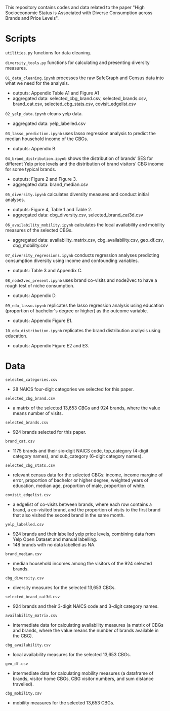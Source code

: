 This repository contains codes and data related to the paper "High Socioeconomic Status is Associated with Diverse Consumption across Brands and Price Levels".

# Scripts

`utilities.py` functions for data cleaning.

`diversity_tools.py` functions for calculating and presenting diversity measures.

`01_data_cleaning.ipynb` processes the raw SafeGraph and Census data into what we need for the analysis.
- outputs: Appendix Table A1 and Figure A1
- aggregated data: selected_cbg_brand.csv, selected_brands.csv, brand_cat.csv, selected_cbg_stats.csv, covisit_edgelist.csv

`02_yelp_data.ipynb` cleans yelp data.
- aggregated data: yelp_labelled.csv

`03_lasso_prediction.ipynb`  uses lasso regression analysis to predict the median household income of the CBGs.
- outputs: Appendix B.

`04_brand_distribution.ipynb` shows the distribution of brands’ SES for different Yelp price levels and the distribution of brand visitors’ CBG income for some typical brands.
- outputs: Figure 2 and Figure 3.
- aggregated data: brand_median.csv

`05_diversity.ipynb` calculates diversity measures and conduct initial analyses.
- outputs: Figure 4, Table 1 and Table 2.
- aggregated data: cbg_diversity.csv, selected_brand_cat3d.csv

`06_availability_mobility.ipynb` calculates the local availability and mobility measures of the selected CBGs.
- aggregated data: availability_matrix.csv, cbg_availability.csv, geo_df.csv, cbg_mobility.csv

`07_diversity_regressions.ipynb` conducts regression analyses predicting consumption diversity using income and confounding variables.
- outputs: Table 3 and Appendix C.

`08_node2vec_present.ipynb` uses brand co-visits and node2vec to have a rough test of niche consumption.
- outputs: Appendix D.

`09_edu_lasso.ipynb` replicates the lasso regression analysis using education (proportion of bachelor's degree or higher) as the outcome variable.
- outputs: Appendix Figure E1.

`10_edu_distribution.ipynb` replicates the brand distribution analysis using education.
- outputs: Appendix Figure E2 and E3.




# Data

`selected_categories.csv`

- 28 NAICS four-digit categories we selected for this paper.

`selected_cbg_brand.csv`
- a matrix of the selected 13,653 CBGs and 924 brands, where the value means number of visits.

`selected_brands.csv`
- 924 brands selected for this paper.

`brand_cat.csv`

- 1175 brands and their six-digit NAICS code, top_category (4-digit category names), and sub_category (6-digit category names).

`selected_cbg_stats.csv`
- relevant census data for the selected CBGs: income, income margine of error, proportion of bachelor or higher degree, weighted years of education, median age, proportion of male, proportion of white.

`covisit_edgelist.csv`
- a edgelist of co-visits between brands, where each row contains a brand, a co-visited brand, and the proportion of visits to the first brand that also visited the second brand in the same month.

`yelp_labelled.csv`
- 924 brands and their labelled yelp price levels, combining data from Yelp Open Dataset and manual labelling.
- 148 brands with no data labelled as NA.

`brand_median.csv`
- median household incomes among the visitors of the 924 selected brands.

`cbg_diversity.csv`
- diversity measures for the selected 13,653 CBGs.

`selected_brand_cat3d.csv`
- 924 brands and their 3-digit NAICS code and 3-digit category names. 

`availability_matrix.csv`
- intermediate data for calculating availability measures (a matrix of CBGs and brands, where the value means the number of brands available in the CBG).

`cbg_availability.csv`
- local availability measures for the selected 13,653 CBGs.

`geo_df.csv`
- intermediate data for calculating mobility measures (a dataframe of brands, visitor home CBGs, CBG visitor numbers, and sum distance travelled).

`cbg_mobility.csv`
- mobility measures for the selected 13,653 CBGs.
